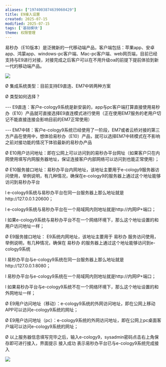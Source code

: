 ```yaml
---
aliases: ["1974003874639060429"]
title: E9接入设置
created: 2025-07-15
modified: 2025-07-15
tags: ['基础模块']
theme: 权限管理
---
```


易秒办（E10版本）是泛微新的一代移动端产品，客户端包括：苹果app、安卓app、鸿蒙app、windows-pc客户端、Mac-pc客户端、web网页端，目前已经支持与E9进行对接，对接完成之后客户可以在不用升级oa的前提下提前体验到新一代的移动端产品。

![](https://myhelpdoc.oss-cn-heyuan.aliyuncs.com/mdimages/affbad0cbbc5183c2f75fd654fdf08fe.jpg)

Ø 集成系统类型：目前支持E9直连、EM7中转两种方案

Ø 类型如何选择？

--- E9直连：客户e-cology9系统是新安装的，app与pc客户端打算直接使用易秒办（E10）产品就可直接选择E9直连模式进行使用（正在使用EM7服务的老用户切记不能直接连接会影响目前的EM7正常使用）

--- EM7中转：客户e-cology9系统已经使用了一阶段，EM7或者云桥对接的第三方产品在使用中，想体验易秒办（E10）产品，就可以选择EM7中转模式在不影响之前对接功能的情况下体验最新的易秒办产品

Ø E10用户访问地址：即在公网上可以访问到的易秒办平台网址（如果客户只在内网使用填写内网服务器地址，保证连接客户内部网络可以访问到也能正常使用）；

Ø E10服务接口地址：易秒办平台内网地址，该地址主要用于e-cology9服务器访问使用，举例说明，有几种情况，确保在e-cology9的服务器上通过这个地址能够访问到易秒办平台

l e-cology9系统与易秒办平台在同一台服务器上那么地址就是http://127.0.0.1:20600；

l e-cology9系统与易秒办平台在一个局域网内则地址就是http://内网IP+端口；

l 如果e-cology9系统与易秒办平台不在一个网络环境下，那么这个地址设置的和用户访问地址一样；

Ø E9服务接口地址： E9系统内网地址，该地址主要用于 易秒办 服务访问使用，举例说明，有几种情况，确保在 易秒办 的服务器上通过这个地址能够访问到e-cology9系统

l 易秒办平台与e-cology9系统在同一台服务器上那么地址就是http://127.0.0.1:8080；

l 易秒办平台与e-cology9系统在一个局域网内则地址就是http://内网IP+端口；

l 如果易秒办平台与e-cology9系统不在一个网络环境下，那么这个地址设置的和外网地址一样；

Ø E9用户访问地址（移动）：e-cology9系统的外网访问地址，即在公网上移动APP可以访问e-cology9系统的网址；

Ø E9用户访问地址（pc）：e-cology9系统的外网访问地址，即在公网上pc桌面客户端可以访问e-cology9系统的网址；

Ø 以上服务器信息填写完毕之后，输入e-cology9，sysadmin密码点击右上角保存即可进行接入，界面提示 接入成功 表示易秒办平台已与e-cology9系统完成接入

![](https://myhelpdoc.oss-cn-heyuan.aliyuncs.com/mdimages/82b145520eb6df0da2da688ce9562307.jpg)

